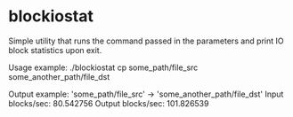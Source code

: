 # blockiostat
Simple utility that runs the command passed in the parameters and print IO block statistics upon exit.

Usage example:
  ./blockiostat cp some_path/file_src some_another_path/file_dst

Output example:
  'some_path/file_src' -> 'some_another_path/file_dst'
  Input blocks/sec: 80.542756 
  Output blocks/sec: 101.826539
